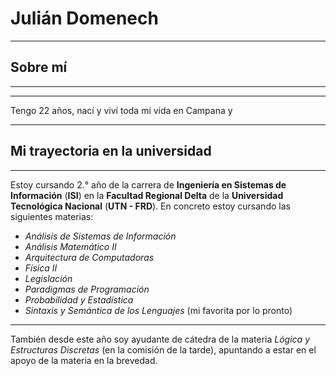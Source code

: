 # Julián Domenech
***
## Sobre mí
***

***
Tengo 22 años, nací y viví toda mi vida en Campana y
***
## Mi trayectoria en la universidad
***
Estoy cursando 2.° año de la carrera de __Ingeniería en Sistemas de Información__ (__ISI__) en la __Facultad Regional Delta__ de la __Universidad Tecnológica Nacional__ (__UTN - FRD__). En concreto estoy cursando las siguientes materias:
- _Análisis de Sistemas de Información_
- _Análisis Matemático II_
- _Arquitectura de Computadoras_
- _Física II_
- _Legislación_
- _Paradigmas de Programación_
- _Probabilidad y Estadística_
- _Sintaxis y Semántica de los Lenguajes_ (mi favorita por lo pronto)
***
También desde este año soy ayudante de cátedra de la materia _Lógica y Estructuras Discretas_ (en la comisión de la tarde), apuntando a estar en el apoyo de la materia en la brevedad.
